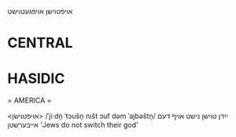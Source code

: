 אויפֿטוישן
אויפֿגעטוישט

CENTRAL
========

HASIDIC
=======
= AMERICA = 

<אויפטוישן>
/ˈjiːdn̩ ˈtɔušn̩ nɩšt ɔuf dəm ˈajbəštn̩/ ייִדן טוישן נישט אויף דעם אייבערשטן 'Jews do not switch their god'